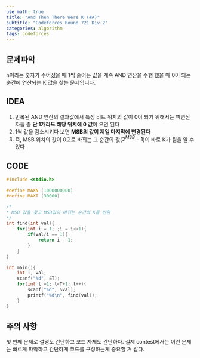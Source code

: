 ```yaml
---
use_math: true
title: "And Then There Were K (#A)"
subtitle: "Codeforces Round 721 Div.2"
categories: algorithm
tags: codeforces
---
```


## 문제파악

n이라는 숫자가 주어졌을 때 1씩 줄어든 값을 계속 AND 연산을 수행 했을 때 0이 되는 순간에 연산되는 K 값을 찾는 문제입니다.



## IDEA

1. 반복된 AND 연산의 결과값에서 특정 비트 위치의 값이 0이 되기 위해서는 피연산자들 중 **단 1개라도 해당 위치에 0 값**이 오면 된다
2. 1씩 값을 감소시키다 보면 **MSB의 값이 제일 마지막에 변경된다**
3. 즉, MSB 위치의 값이 0으로 바뀌는 그 순간의 값($2^{MSB}-1$)이 바로 K가 됨을 알 수 있다



## CODE

```c++
#include <stdio.h>

#define MAXN (1000000000)
#define MAXT (30000)

/*
* MSB 값을 찾고 MSB값이 바뀌는 순간의 K를 반환
*/
int find(int val){
    for(int i = 1; ;i = i<<1){
        if(val/i == 1){
            return i - 1;
        }
    }
}

int main(){
    int T, val;
    scanf("%d", &T);
    for(int t =1; t<T+1; t++){
        scanf("%d", &val);
        printf("%d\n", find(val));
    }
}
```



## 주의 사항

첫 번째 문제로 설명도 간단하고 코드 자체도 간단하다. 실제 contest에서는 이런 문제는 빠르게 파악하고 간단하게 코드를 구성하는게 중요할 거 같다.